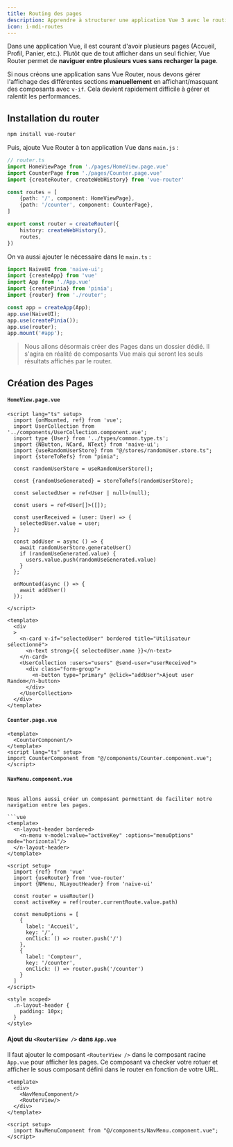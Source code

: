 ```yaml
---
title: Routing des pages
description: Apprendre à structurer une application Vue 3 avec le routing et Vue Router
icon: i-mdi-routes
---
```


Dans une application Vue, il est courant d'avoir plusieurs pages (Accueil, Profil, Panier, etc.).
Plutôt que de tout afficher dans un seul fichier, Vue Router permet de **naviguer entre plusieurs vues sans recharger la page**.

Si nous créons une application sans Vue Router, nous devons gérer l'affichage des différentes sections **manuellement** en affichant/masquant des composants avec `v-if`.
Cela devient rapidement difficile à gérer et ralentit les performances.

## Installation du router

```sh
npm install vue-router
```

Puis, ajoute Vue Router à ton application Vue dans `main.js` :

```typescript
// router.ts
import HomeViewPage from './pages/HomeView.page.vue'
import CounterPage from './pages/Counter.page.vue'
import {createRouter, createWebHistory} from 'vue-router'

const routes = [
    {path: '/', component: HomeViewPage},
    {path: '/counter', component: CounterPage},
]

export const router = createRouter({
    history: createWebHistory(),
    routes,
})
```

On va aussi ajouter le nécessaire dans le `main.ts` :

```typescript
import NaiveUI from 'naive-ui';
import {createApp} from 'vue'
import App from './App.vue'
import {createPinia} from 'pinia';
import {router} from './router';

const app = createApp(App);
app.use(NaiveUI);
app.use(createPinia());
app.use(router);
app.mount('#app');
```

> Nous allons désormais créer des Pages dans un dossier dédié. Il s'agira en réalité de composants Vue mais qui seront les seuls résultats affichés par le router.

## Création des Pages

#### `HomeView.page.vue`

```vue
<script lang="ts" setup>
  import {onMounted, ref} from 'vue';
  import UserCollection from '../components/UserCollection.component.vue';
  import type {User} from '../types/common.type.ts';
  import {NButton, NCard, NText} from 'naive-ui';
  import {useRandomUserStore} from "@/stores/randomUser.store.ts";
  import {storeToRefs} from "pinia";

  const randomUserStore = useRandomUserStore();

  const {randomUseGenerated} = storeToRefs(randomUserStore);

  const selectedUser = ref<User | null>(null);

  const users = ref<User[]>([]);

  const userReceived = (user: User) => {
    selectedUser.value = user;
  };

  const addUser = async () => {
    await randomUserStore.generateUser()
    if (randomUseGenerated.value) {
      users.value.push(randomUseGenerated.value)
    }
  };

  onMounted(async () => {
    await addUser()
  });

</script>

<template>
  <div
  >
    <n-card v-if="selectedUser" bordered title="Utilisateur sélectionné">
      <n-text strong>{{ selectedUser.name }}</n-text>
    </n-card>
    <UserCollection :users="users" @send-user="userReceived">
      <div class="form-group">
        <n-button type="primary" @click="addUser">Ajout user Random</n-button>
      </div>
    </UserCollection>
  </div>
</template>
```

#### `Counter.page.vue`

```vue
<template>
  <CounterComponent/>
</template>
<script lang="ts" setup>
import CounterComponent from "@/components/Counter.component.vue";
</script>
```

#### `NavMenu.component.vue`

```vue

Nous allons aussi créer un composant permettant de faciliter notre navigation entre les pages.

```vue
<template>
  <n-layout-header bordered>
    <n-menu v-model:value="activeKey" :options="menuOptions" mode="horizontal"/>
  </n-layout-header>
</template>

<script setup>
  import {ref} from 'vue'
  import {useRouter} from 'vue-router'
  import {NMenu, NLayoutHeader} from 'naive-ui'

  const router = useRouter()
  const activeKey = ref(router.currentRoute.value.path)

  const menuOptions = [
    {
      label: 'Accueil',
      key: '/',
      onClick: () => router.push('/')
    },
    {
      label: 'Compteur',
      key: '/counter',
      onClick: () => router.push('/counter')
    }
  ]
</script>

<style scoped>
  .n-layout-header {
    padding: 10px;
  }
</style>
```

#### Ajout du `<RouterView />` dans `App.vue`

Il faut ajouter le composant `<RouterView />` dans le composant racine `App.vue` pour afficher les pages. Ce composant va checker votre rotuer et afficher le sous composant défini dans le router en fonction de votre URL.

```vue
<template>
  <div>
    <NavMenuComponent/>
    <RouterView/>
  </div>
</template>

<script setup>
  import NavMenuComponent from "@/components/NavMenu.component.vue";
</script>
```